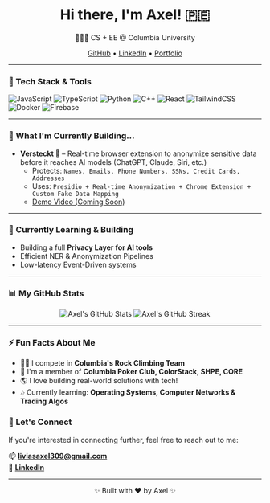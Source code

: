 <h1 align="center">Hi there, I'm Axel! 🇵🇪</h1>

<p align="center">
  🧑🏻‍💻 CS + EE @ Columbia University
</p>

<p align="center">
  <a href="https://github.com/yikesaxe">GitHub</a> • 
  <a href="https://www.linkedin.com/in/yikesaxe/">LinkedIn</a> • 
  <a href="https://axel.vercel.app">Portfolio</a>
</p>

---

### 🧰 Tech Stack & Tools

![JavaScript](https://img.shields.io/badge/-JavaScript-black?style=flat-square&logo=javascript)
![TypeScript](https://img.shields.io/badge/-TypeScript-3178C6?style=flat-square&logo=typescript&logoColor=white)
![Python](https://img.shields.io/badge/-Python-3776AB?style=flat-square&logo=python&logoColor=white)
![C++](https://img.shields.io/badge/-C++-00599C?style=flat-square&logo=c%2B%2B&logoColor=white)
![React](https://img.shields.io/badge/-React-61DAFB?style=flat-square&logo=react&logoColor=black)
![TailwindCSS](https://img.shields.io/badge/-TailwindCSS-06B6D4?style=flat-square&logo=tailwind-css&logoColor=white)
![Docker](https://img.shields.io/badge/-Docker-2496ED?style=flat-square&logo=docker&logoColor=white)
![Firebase](https://img.shields.io/badge/-Firebase-FFCA28?style=flat-square&logo=firebase&logoColor=black)

---

### 🚀 What I'm Currently Building...

- **Versteckt 🔐** – Real-time browser extension to anonymize sensitive data before it reaches AI models (ChatGPT, Claude, Siri, etc.)
  - Protects: `Names, Emails, Phone Numbers, SSNs, Credit Cards, Addresses`
  - Uses: `Presidio + Real-time Anonymization + Chrome Extension + Custom Fake Data Mapping`
  - [Demo Video (Coming Soon)](#)

---

### 🌱 Currently Learning & Building

- Building a full **Privacy Layer for AI tools**
- Efficient NER & Anonymization Pipelines
- Low-latency Event-Driven systems

---

### 📊 My GitHub Stats

<p align="center">
  <img src="https://github-readme-stats.vercel.app/api?username=yikesaxe&show_icons=true&theme=tokyonight" alt="Axel's GitHub Stats" />
  <img src="https://github-readme-streak-stats.herokuapp.com/?user=yikesaxe&theme=tokyonight" alt="Axel's GitHub Streak" />
</p>

---

### ⚡ Fun Facts About Me

- 🧗‍♂️ I compete in **Columbia's Rock Climbing Team**
- 🎲 I'm a member of **Columbia Poker Club, ColorStack, SHPE, CORE**
- 🌎 I love building real-world solutions with tech!
- 🎶 Currently learning: **Operating Systems, Computer Networks & Trading Algos**

### 🌟 Let's Connect

If you're interested in connecting further, feel free to reach out to me:

📫 **liviasaxel309@gmail.com**  
🔗 **[LinkedIn](https://www.linkedin.com/in/yikesaxe/)**

---

<p align="center">✨ Built with ❤️ by Axel ✨</p>

<!--
**yikesaxe/yikesaxe** is a ✨ _special_ ✨ repository because its `README.md` (this file) appears on your GitHub profile.

Here are some ideas to get you started:

- 🔭 I’m currently working on ...
- 🌱 I’m currently learning ...
- 👯 I’m looking to collaborate on ...
- 🤔 I’m looking for help with ...
- 💬 Ask me about ...
- 📫 How to reach me: ...
- 😄 Pronouns: ...
- ⚡ Fun fact: ...
-->
